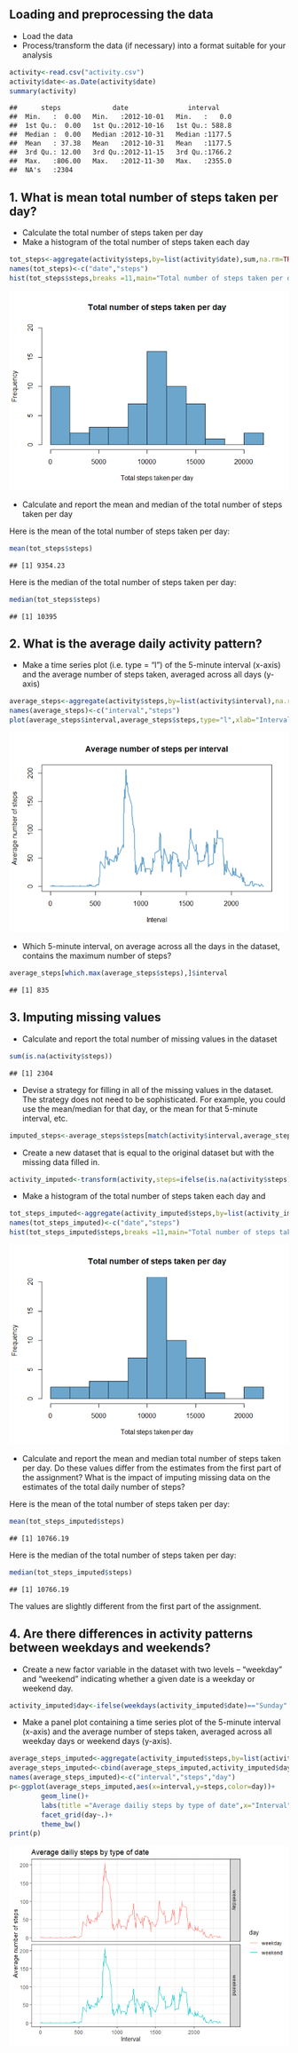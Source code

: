 


## Loading and preprocessing the data
* Load the data 
* Process/transform the data (if necessary) into a format suitable for your analysis


```r
activity<-read.csv("activity.csv")
activity$date<-as.Date(activity$date)
summary(activity)
```

```
##      steps             date               interval     
##  Min.   :  0.00   Min.   :2012-10-01   Min.   :   0.0  
##  1st Qu.:  0.00   1st Qu.:2012-10-16   1st Qu.: 588.8  
##  Median :  0.00   Median :2012-10-31   Median :1177.5  
##  Mean   : 37.38   Mean   :2012-10-31   Mean   :1177.5  
##  3rd Qu.: 12.00   3rd Qu.:2012-11-15   3rd Qu.:1766.2  
##  Max.   :806.00   Max.   :2012-11-30   Max.   :2355.0  
##  NA's   :2304
```

## 1. What is mean total number of steps taken per day?
* Calculate the total number of steps taken per day
* Make a histogram of the total number of steps taken each day




```r
tot_steps<-aggregate(activity$steps,by=list(activity$date),sum,na.rm=TRUE)
names(tot_steps)<-c("date","steps")
hist(tot_steps$steps,breaks =11,main="Total number of steps taken per day",xlab="Total steps taken per day",col='skyblue3',ylim=c(0,20))
```

![](PA1_template_files/figure-html/steps-1.png)<!-- -->

* Calculate and report the mean and median of the total number of steps taken per day

Here is the mean of the total number of steps taken per day:

```r
mean(tot_steps$steps)
```

```
## [1] 9354.23
```
Here is the median of the total number of steps taken per day:

```r
median(tot_steps$steps)
```

```
## [1] 10395
```
## 2. What is the average daily activity pattern?
* Make a time series plot (i.e. type = “l”) of the 5-minute interval (x-axis) and the average number of steps taken, averaged across all days (y-axis)


```r
average_steps<-aggregate(activity$steps,by=list(activity$interval),na.rm=TRUE,mean)
names(average_steps)<-c("interval","steps")
plot(average_steps$interval,average_steps$steps,type="l",xlab="Interval",ylab="Average number of steps",main="Average number of steps per interval",lwd=2,col="skyblue3")
```

![](PA1_template_files/figure-html/average-1.png)<!-- -->

* Which 5-minute interval, on average across all the days in the dataset, contains the maximum number of steps?

```r
average_steps[which.max(average_steps$steps),]$interval
```

```
## [1] 835
```

## 3. Imputing missing values
* Calculate and report the total number of missing values in the dataset 

```r
sum(is.na(activity$steps))
```

```
## [1] 2304
```

* Devise a strategy for filling in all of the missing values in the dataset. The strategy does not need to be sophisticated. For example, you could use the mean/median for that day, or the mean for that 5-minute interval, etc.

```r
imputed_steps<-average_steps$steps[match(activity$interval,average_steps$interval)]
```
* Create a new dataset that is equal to the original dataset but with the missing data filled in.

```r
activity_imputed<-transform(activity,steps=ifelse(is.na(activity$steps),yes=imputed_steps,no=activity$steps))
```
* Make a histogram of the total number of steps taken each day and 

```r
tot_steps_imputed<-aggregate(activity_imputed$steps,by=list(activity_imputed$date),sum,na.rm=TRUE)
names(tot_steps_imputed)<-c("date","steps")
hist(tot_steps_imputed$steps,breaks =11,main="Total number of steps taken per day",xlab="Total steps taken per day",col='skyblue3',ylim=c(0,20))
```

![](PA1_template_files/figure-html/unnamed-chunk-2-1.png)<!-- -->

* Calculate and report the mean and median total number of steps taken per day. Do these values differ from the estimates from the first part of the assignment? What is the impact of imputing missing data on the estimates of the total daily number of steps?

Here is the mean of the total number of steps taken per day:

```r
mean(tot_steps_imputed$steps)
```

```
## [1] 10766.19
```

Here is the median of the total number of steps taken per day:

```r
median(tot_steps_imputed$steps)
```

```
## [1] 10766.19
```

The values are slightly different from the first part of the assignment.

## 4. Are there differences in activity patterns between weekdays and weekends?
* Create a new factor variable in the dataset with two levels – “weekday” and “weekend” indicating whether a given date is a weekday or weekend day.

```r
activity_imputed$day<-ifelse(weekdays(activity_imputed$date)=="Sunday"|weekdays(activity_imputed$date)=="Saturday",yes="weekend",no="weekday")
```
* Make a panel plot containing a time series plot of the 5-minute interval (x-axis) and the average number of steps taken, averaged across all weekday days or weekend days (y-axis). 

```r
average_steps_imputed<-aggregate(activity_imputed$steps,by=list(activity_imputed$interval),na.rm=TRUE,mean)
average_steps_imputed<-cbind(average_steps_imputed,activity_imputed$day)
names(average_steps_imputed)<-c("interval","steps","day")
p<-ggplot(average_steps_imputed,aes(x=interval,y=steps,color=day))+
        geom_line()+
        labs(title ="Average dailiy steps by type of date",x="Interval",y="Average number of steps")+
        facet_grid(day~.)+
        theme_bw()
print(p)
```

![](PA1_template_files/figure-html/unnamed-chunk-6-1.png)<!-- -->
